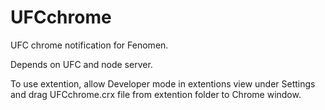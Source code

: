 UFCchrome
=========

UFC chrome notification for Fenomen.

Depends on UFC  and node server.

To use extention, allow Developer mode in extentions view under Settings and drag UFCchrome.crx file from extention folder to Chrome window.
